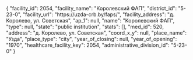 {
    "facility_id": 2054,
    "facility_name": "Королевский ФАП",
    "district_id": "5-23-0",
    "facility_url": "https:\/\/uzda-crb.by\/faps\/",
    "facility_address": "д. Королево, ул. Советская",
    "ap_1": null,
    "name": "Королевский ФАП",
    "type": null,
    "state": "public institution",
    "stats": [],
    "med_id": 520,
    "address": "д. Королево, ул. Советская",
    "coord_x_y": null,
    "place_name": "Узда",
    "place_type": "city",
    "year_of_closing": null,
    "year_of_opening": "1970",
    "healthcare_facility_key": 2054,
    "administrative_division_id": "5-23-0"
}